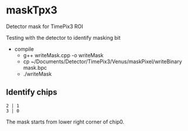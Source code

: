 # maskTpx3
Detector mask for TimePix3 ROI

Testing with the detector to identify masking bit
* compile 
	* g++ writeMask.cpp -o writeMask
	* cp ~/Documents/Detector/TimePix3/Venus/maskPixel/writeBinary mask.bpc
	* ./writeMask

## Identify chips
```
2 | 1
3 | 0
```
The mask starts from lower right corner of chip0.
 
